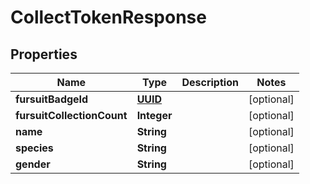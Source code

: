 
# CollectTokenResponse

## Properties
Name | Type | Description | Notes
------------ | ------------- | ------------- | -------------
**fursuitBadgeId** | [**UUID**](UUID.md) |  |  [optional]
**fursuitCollectionCount** | **Integer** |  |  [optional]
**name** | **String** |  |  [optional]
**species** | **String** |  |  [optional]
**gender** | **String** |  |  [optional]



